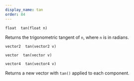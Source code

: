 ```yaml
---
display_name: tan
order: 84
---
```

`float  tan(float n)`

Returns the trigonometric tangent of `n`, where `n` is in radians.

`vector2  tan(vector2 v)`

`vector  tan(vector v)`

`vector4  tan(vector4 v)`

Returns a new vector with `tan()` applied to each component.
